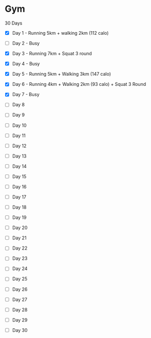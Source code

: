 # Gym

30 Days

- [X] Day 1 - Running 5km + walking 2km (112 calo)

- [ ] Day 2 - Busy

- [X] Day 3 - Running 7km + Squat 3 round 

- [X] Day 4 - Busy

- [X] Day 5 - Running 5km + Walking 3km (147 calo)

- [X] Day 6 - Running 4km + Walking 2km (93 calo) + Squat 3 Round

- [X] Day 7 - Busy

- [ ] Day 8

- [ ] Day 9

- [ ] Day 10

- [ ] Day 11

- [ ] Day 12

- [ ] Day 13

- [ ] Day 14

- [ ] Day 15

- [ ] Day 16

- [ ] Day 17

- [ ] Day 18

- [ ] Day 19

- [ ] Day 20

- [ ] Day 21

- [ ] Day 22

- [ ] Day 23

- [ ] Day 24

- [ ] Day 25

- [ ] Day 26

- [ ] Day 27

- [ ] Day 28

- [ ] Day 29

- [ ] Day 30
